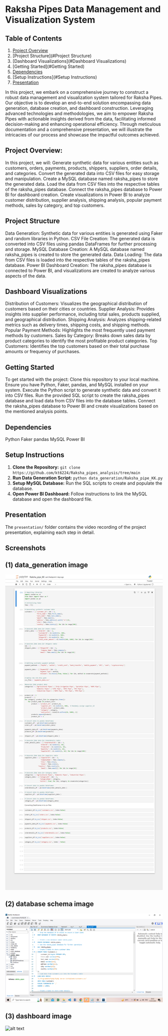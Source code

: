
# Raksha Pipes Data Management and Visualization System 

## Table of Contents
1. [Project Overview](#project-overview)
2. [Project Structure](#Project Structure)
3. [Dashboard Visualizations](#Dashboard Visualizations)
4. [Getting Started](#Getting Started)
5. [Dependencies](#Dependencies)
6. [Setup Instructions](#Setup Instructions)
7. [Presentation](#Presentation)

   
In this project, we embark on a comprehensive journey to construct a robust data management and visualization system tailored for Raksha Pipes. Our objective is to develop an end-to-end solution encompassing data generation, database creation, and dashboard construction. Leveraging advanced technologies and methodologies, we aim to empower Raksha Pipes with actionable insights derived from the data, facilitating informed decision-making and enhancing operational efficiency. Through meticulous documentation and a comprehensive presentation, we will illustrate the intricacies of our process and showcase the impactful outcomes achieved.


## Project Overview:

In this project, we will:
Generate synthetic data for various entities such as customers, orders, payments, products, shippers, suppliers, order details, and categories.
Convert the generated data into CSV files for easy storage and manipulation.
Create a MySQL database named raksha_pipes to store the generated data.
Load the data from CSV files into the respective tables of the raksha_pipes database.
Connect the raksha_pipes database to Power BI for dashboard creation.
Create visualizations in Power BI to analyze customer distribution, supplier analysis, shipping analysis, popular payment methods, sales by category, and top customers.


## Project Structure

Data Generation: Synthetic data for various entities is generated using Faker and random libraries in Python.
CSV File Creation: The generated data is converted into CSV files using pandas DataFrames for further processing and storage.
MySQL Database Creation: A MySQL database named raksha_pipes is created to store the generated data.
Data Loading: The data from CSV files is loaded into the respective tables of the raksha_pipes database.
Power BI Dashboard Creation: The raksha_pipes database is connected to Power BI, and visualizations are created to analyze various aspects of the data.

## Dashboard Visualizations

Distribution of Customers: Visualizes the geographical distribution of customers based on their cities or countries.
Supplier Analysis: Provides insights into supplier performance, including total sales, products supplied, and geographical distribution.
Shipping Analysis: Analyzes shipping-related metrics such as delivery times, shipping costs, and shipping methods.
Popular Payment Methods: Highlights the most frequently used payment methods by customers.
Sales by Category: Breaks down sales data by product categories to identify the most profitable product categories.
Top Customers: Identifies the top customers based on their total purchase amounts or frequency of purchases.

## Getting Started

To get started with the project:
Clone this repository to your local machine.
Ensure you have Python, Faker, pandas, and MySQL installed on your system.
Execute the Python script to generate synthetic data and convert it into CSV files.
Run the provided SQL script to create the raksha_pipes database and load data from CSV files into the database tables.
Connect the raksha_pipes database to Power BI and create visualizations based on the mentioned analysis points.

## Dependencies

Python
Faker
pandas
MySQL
Power BI

## Setup Instructions

1. **Clone the Repository:** `git clone https://github.com/kt6224/Raksha_pipes_analysis/tree/main`
2. **Run Data Generation Script:** `python data_generation/Raksha_pipe_KK.py`
3. **Setup MySQL Database:** Run the SQL scripts to create and populate the database.
4. **Open Power BI Dashboard:** Follow instructions to link the MySQL database and open the dashboard file.

## Presentation
The `presentation/` folder contains the video recording of the project presentation, explaining each step in detail.

## Screenshots
## (1) data_generation image
![alt text](https://github.com/kt6224/Raksha_pipes_analysis/blob/main/images/data_generation.png?raw=true)

## (2) database schema image
![alt text](https://github.com/kt6224/Raksha_pipes_analysis/blob/main/images/database_schema.png?raw=true)

## (3) dashboard image
![alt text](https://github.com/kt6224/Raksha_pipes_analysis/blob/main/images/power_bi_dashboard.png]?raw=true)



